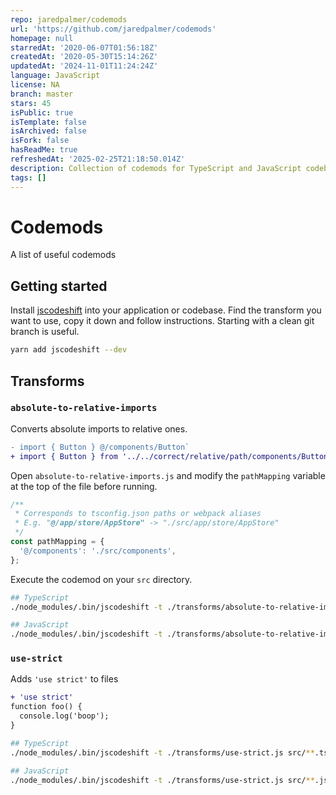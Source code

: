 ```yaml
---
repo: jaredpalmer/codemods
url: 'https://github.com/jaredpalmer/codemods'
homepage: null
starredAt: '2020-06-07T01:56:18Z'
createdAt: '2020-05-30T15:14:26Z'
updatedAt: '2024-11-01T11:24:24Z'
language: JavaScript
license: NA
branch: master
stars: 45
isPublic: true
isTemplate: false
isArchived: false
isFork: false
hasReadMe: true
refreshedAt: '2025-02-25T21:18:50.014Z'
description: Collection of codemods for TypeScript and JavaScript codebases
tags: []
---
```


# Codemods

A list of useful codemods

## Getting started

Install [jscodeshift](https://github.com/facebook/jscodeshift) into your application or codebase. Find the transform you want to use, copy it down and follow instructions. Starting with a clean git branch is useful.

```sh
yarn add jscodeshift --dev
```

## Transforms

### `absolute-to-relative-imports`

Converts absolute imports to relative ones.

```diff
- import { Button } @/components/Button`
+ import { Button } from '../../correct/relative/path/components/Button'
```

Open `absolute-to-relative-imports.js` and modify the `pathMapping` variable at the top of the file before running.

```js
/**
 * Corresponds to tsconfig.json paths or webpack aliases
 * E.g. "@/app/store/AppStore" -> "./src/app/store/AppStore"
 */
const pathMapping = {
  '@/components': './src/components',
};
```

Execute the codemod on your `src` directory.

```sh
## TypeScript
./node_modules/.bin/jscodeshift -t ./transforms/absolute-to-relative-imports.js src/**.tsx src/**.ts --parser=tsx

## JavaScript
./node_modules/.bin/jscodeshift -t ./transforms/absolute-to-relative-imports.js src/**.js
```

### `use-strict`

Adds `'use strict'` to files

```diff
+ 'use strict'
function foo() {
  console.log('boop');
}
```

```sh
## TypeScript
./node_modules/.bin/jscodeshift -t ./transforms/use-strict.js src/**.tsx src/**.ts --parser=tsx

## JavaScript
./node_modules/.bin/jscodeshift -t ./transforms/use-strict.js src/**.js
```
